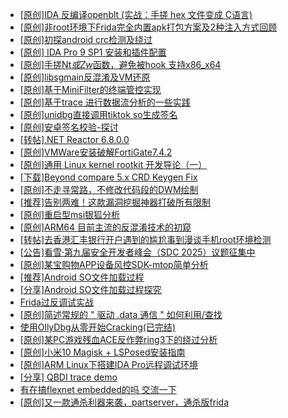 + [[原创]IDA 反编译openblt (实战：手搓 hex 文件变成 C语言)](https://bbs.kanxue.com/thread-285731.htm)
+ [[原创]非root环境下Frida完全内置apk打包方案及2种注入方式回顾](https://bbs.kanxue.com/thread-284482.htm)
+ [[原创]初探android crc检测及绕过](https://bbs.kanxue.com/thread-285790.htm)
+ [[原创] IDA Pro 9 SP1 安装和插件配置](https://bbs.kanxue.com/thread-285604.htm)
+ [[原创]手搓Nt*或Zw*函数，避免被hook 支持x86_x64](https://bbs.kanxue.com/thread-284264.htm)
+ [[原创]libsgmain反混淆及VM还原](https://bbs.kanxue.com/thread-267741.htm)
+ [[原创]基于MiniFilter的终端管控实现](https://bbs.kanxue.com/thread-285447.htm)
+ [[原创]基于trace 进行数据流分析的一些实践](https://bbs.kanxue.com/thread-285243.htm)
+ [[原创]unidbg直接调用tiktok so生成签名](https://bbs.kanxue.com/thread-285623.htm)
+ [[原创]安卓签名校验-探讨](https://bbs.kanxue.com/thread-285647.htm)
+ [[转帖].NET Reactor 6.8.0.0](https://bbs.kanxue.com/thread-270627.htm)
+ [[原创]VMWare安装破解FortiGate7.4.2](https://bbs.kanxue.com/thread-284794.htm)
+ [[原创]通用 Linux kernel rootkit 开发导论（一）](https://bbs.kanxue.com/thread-285916.htm)
+ [[下载]Beyond compare 5.x CRD Keygen Fix](https://bbs.kanxue.com/thread-285468.htm)
+ [[原创]不走寻常路，不修改代码段的DWM绘制](https://bbs.kanxue.com/thread-283488.htm)
+ [[推荐]告别两难！这款漏洞挖掘神器打破所有限制](https://bbs.kanxue.com/thread-285920.htm)
+ [[原创]重启型msi银狐分析](https://bbs.kanxue.com/thread-285919.htm)
+ [[原创]ARM64 目前主流的反混淆技术的初窥](https://bbs.kanxue.com/thread-285567.htm)
+ [[转帖]去香港汇丰银行开户遇到的尴尬事到漫谈手机root环境检测](https://bbs.kanxue.com/thread-285754.htm)
+ [[公告]看雪·第九届安全开发者峰会（SDC 2025）议题征集中](https://bbs.kanxue.com/thread-285672.htm)
+ [[原创]某宝购物APP设备风控SDK-mtop简单分析](https://bbs.kanxue.com/thread-284241.htm)
+ [[推荐]Android SO文件加载过程](https://bbs.kanxue.com/thread-285818.htm)
+ [[分享]Android  SO文件加载过程探究](https://bbs.kanxue.com/thread-285788.htm)
+ [Frida过反调试实战](https://bbs.kanxue.com/thread-284838.htm)
+ [[原创]简述常规的 " 驱动 .data 通信 " 如何利用/查找](https://bbs.kanxue.com/thread-285348.htm)
+ [使用OllyDbg从零开始Cracking(已完结)](https://bbs.kanxue.com/thread-184679.htm)
+ [[原创]某PC游戏残血ACE反作弊ring3下的绕过分析](https://bbs.kanxue.com/thread-284667.htm)
+ [[原创]小米10 Magisk + LSPosed安装指南](https://bbs.kanxue.com/thread-285114.htm)
+ [[原创]ARM Linux下搭建IDA Pro远程调试环境](https://bbs.kanxue.com/thread-224337.htm)
+ [[分享] QBDI trace demo](https://bbs.kanxue.com/thread-285857.htm)
+ [有在搞flexnet embedded的吗 交流一下](https://bbs.kanxue.com/thread-285907.htm)
+ [[原创]又一款通杀利器来袭，partserver，通杀版frida](https://bbs.kanxue.com/thread-285628.htm)
